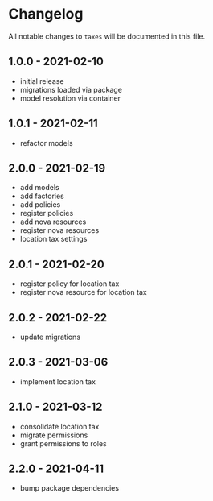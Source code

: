 # Changelog

All notable changes to `taxes` will be documented in this file.

## 1.0.0 - 2021-02-10

- initial release
- migrations loaded via package
- model resolution via container

## 1.0.1 - 2021-02-11

- refactor models

## 2.0.0 - 2021-02-19

- add models
- add factories
- add policies
- register policies
- add nova resources
- register nova resources
- location tax settings

## 2.0.1 - 2021-02-20

- register policy for location tax
- register nova resource for location tax

## 2.0.2 - 2021-02-22

- update migrations

## 2.0.3 - 2021-03-06

- implement location tax

## 2.1.0 - 2021-03-12

- consolidate location tax
- migrate permissions
- grant permissions to roles

## 2.2.0 - 2021-04-11

- bump package dependencies
